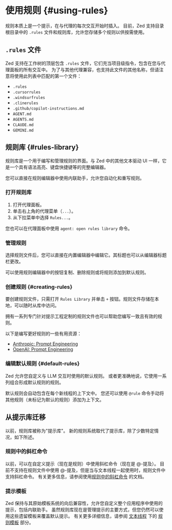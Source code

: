 # 使用规则 {#using-rules}

规则本质上是一个提示，在与代理的每次交互开始时插入。
目前，Zed 支持目录根目录中的 `.rules` 文件和规则库，允许您存储多个规则以供按需使用。

## `.rules` 文件

Zed 支持在工作树的顶层包含 `.rules` 文件，它们充当项目级指令，包含在您与代理面板的所有交互中。
为了与其他代理兼容，也支持此文件的其他名称，但请注意将使用此列表中匹配的第一个文件：

- `.rules`
- `.cursorrules`
- `.windsurfrules`
- `.clinerules`
- `.github/copilot-instructions.md`
- `AGENT.md`
- `AGENTS.md`
- `CLAUDE.md`
- `GEMINI.md`

## 规则库 {#rules-library}

规则库是一个用于编写和管理规则的界面。与 Zed 中的其他文本驱动 UI 一样，它是一个具有语法高亮、键盘快捷键等的完整编辑器。

您可以直接在规则编辑器中使用内联助手，允许您自动化和重写规则。

### 打开规则库

1. 打开代理面板。
2. 单击右上角的代理菜单（`...`）。
3. 从下拉菜单中选择 `Rules...`。

您也可以在代理面板中使用 `agent: open rules library` 命令。

### 管理规则

选择规则文件后，您可以直接在内置编辑器中编辑它。其标题也可以从编辑器标题栏更改。

可以使用规则编辑器中的按钮复制、删除规则或将规则添加到默认规则。

### 创建规则 {#creating-rules}

要创建规则文件，只需打开 `Rules Library` 并单击 `+` 按钮。规则文件存储在本地，可以随时从库中访问。

拥有一系列专门针对提示工程定制的规则文件也可以帮助您编写一致且有效的规则。

以下是编写更好规则的一些有用资源：

- [Anthropic: Prompt Engineering](https://docs.anthropic.com/en/docs/build-with-claude/prompt-engineering/overview)
- [OpenAI: Prompt Engineering](https://platform.openai.com/docs/guides/prompt-engineering)

### 编辑默认规则 {#default-rules}

Zed 允许您自定义与 LLM 交互时使用的默认规则。
或者更准确地说，它使用一系列组合形成默认规则的规则。

默认规则会自动包含在每个新线程的上下文中。
您还可以使用 `@rule` 命令手动将其他规则（未标记为默认的规则）添加为上下文。

## 从提示库迁移

以前，规则库被称为"提示库"。
新的规则系统取代了提示库，除了少数特定情况，如下所述。

### 规则中的斜杠命令

以前，可以在自定义提示（现在是规则）中使用斜杠命令（现在是 @-提及）。
目前不支持在规则文件中使用 @-提及，但是当与文本线程一起使用时，规则文件中支持斜杠命令。
有关更多信息，请参阅使用[规则中的斜杠命令](./text-threads.md#slash-commands-in-rules) 的文档。

### 提示模板

Zed 保持与其原始模板系统的向后兼容性，允许您自定义整个应用程序中使用的提示，包括内联助手。
虽然规则库现在是管理提示的主要方式，但您仍然可以使用这些遗留模板来覆盖默认提示。
有关更多详细信息，请参阅 [文本线程](./text-threads.md) 下的 [规则模板](./text-threads.md#rule-templates) 部分。
